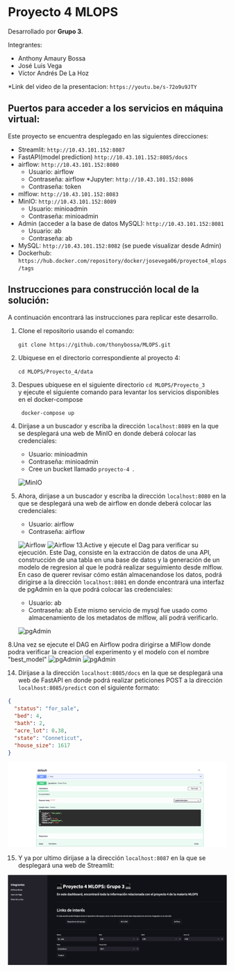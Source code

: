 # Proyecto 4 MLOPS

Desarrollado por **Grupo 3**.

Integrantes:
* Anthony Amaury Bossa
* José Luis Vega
* Víctor Andrés De La Hoz

*Link del video de la presentacion: `https://youtu.be/s-72o9u9JTY`

## Puertos para acceder a los servicios en máquina virtual:
Este proyecto se encuentra desplegado en las siguientes direcciones:
* Streamlit: `http://10.43.101.152:8087`
* FastAPI(model prediction) `http://10.43.101.152:8085/docs`
* airflow: `http://10.43.101.152:8080`
    * Usuario: airflow
    * Contraseña: airflow
*Jupyter: `http://10.43.101.152:8086`
    * Contraseña: token
* mlflow: `http://10.43.101.152:8083`
* MinIO: `http://10.43.101.152:8089`
    * Usuario: minioadmin
    * Contraseña: minioadmin
* Admin (acceder a la base de datos MySQL): `http://10.43.101.152:8081`
    * Usuario: ab
    * Contraseña: ab
* MySQL: `http://10.43.101.152:8082` (se puede visualizar desde Admin)
* Dockerhub: `https://hub.docker.com/repository/docker/josevega06/proyecto4_mlops/tags`


## Instrucciones para construcción local de la solución:
A continuación encontrará las instrucciones para replicar este desarrollo.

1. Clone el repositorio usando el comando:

    `git clone https://github.com/thonybossa/MLOPS.git`

2. Ubiquese en el directorio correspondiente al proyecto 4:

    `cd MLOPS/Proyecto_4/data`
4. Despues ubiquese en el siguiente directorio
    `cd MLOPS/Proyecto_3` <br>
   y ejecute el siguiente comando para levantar los servicios disponibles en el docker-compose
   ```bash
    docker-compose up
    ```


11. Dirijase a un buscador y escriba la dirección `localhost:8089` en la que se desplegará una web de MinIO en donde deberá colocar las credenciales:
    * Usuario: minioadmin
    * Contraseña: minioadmin

    - Cree un bucket llamado `proyecto-4
`.

    ![MinIO](images/minio.png) 
12. Ahora, dirijase a un buscador y escriba la dirección `localhost:8080` en la que se desplegará una web de airflow en donde deberá colocar las credenciales:
    * Usuario: airflow
    * Contraseña: airflow

    ![Airflow](images/airflow.png)
    ![Airflow](images/airflow4.png)
13.Active y ejecute el Dag para verificar su ejecución. Este Dag, consiste en la extracción de datos de una API, construcción de una tabla en una base de datos y la generación de un modelo de regresion al que le podrá realizar seguimiento desde mlflow. En caso de querer revisar cómo están almacenandose los datos, podrá dirigirse a la dirección `localhost:8081` en donde encontrará una interfaz de pgAdmin en la que podrá colocar las credenciales:
    * Usuario: ab
    * Contraseña: ab
Este mismo servicio de mysql fue usado como almacenamiento de los metadatos de mlflow, allí podrá verificarlo.

    ![pgAdmin](images/mysql.png)

8.Una vez se ejecute el DAG en Airflow podra dirigirse a MlFlow donde podra verificar la creacion  del experimento y el modelo con el nombre "best_model" 
    ![pgAdmin](images/mlflow3.png)
    ![pgAdmin](images/bestmodel.png)

14.  Dirijase a la dirección `localhost:8085/docs` en la que se desplegará una web de FastAPI en donde podrá realizar peticiones POST a la dirección `localhost:8085/predict` con el siguiente formato:
```json
{
  "status": "for_sale",
  "bed": 4,
  "bath": 2,
  "acre_lot": 0.38,
  "state": "Conneticut",
  "house_size": 1617
}
```

 ![pgAdmin](images/fastapi.png)
 
 15. Y ya por ultimo dirijase a la dirección `localhost:8087` en la que se desplegará una web de Streamlit:

  ![pgAdmin](images/streamlit.png)